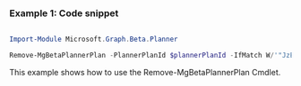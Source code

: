 ### Example 1: Code snippet

```powershell

Import-Module Microsoft.Graph.Beta.Planner

Remove-MgBetaPlannerPlan -PlannerPlanId $plannerPlanId -IfMatch W/'"JzEtVGFzayAgQEBAQEBAQEBAQEBAQEBAWCc="' 


```
This example shows how to use the Remove-MgBetaPlannerPlan Cmdlet.

